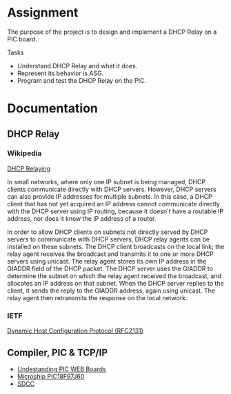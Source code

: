 # Assignment

The purpose of the project is to design and implement a DHCP Relay on a 
PIC board.

Tasks 

 - Understand DHCP Relay and what it does.
 - Represent its behavior is ASG.
 - Program and test the DHCP Relay on the PIC.

# Documentation

## DHCP Relay

### Wikipedia

[DHCP Relaying](http://en.wikipedia.org/wiki/Dynamic_Host_Configuration_Protocol#DHCP_relaying)

In small networks, where only one IP subnet is being managed, DHCP clients communicate directly with DHCP servers. However, DHCP servers can also provide IP addresses for multiple subnets. In this case, a DHCP client that has not yet acquired an IP address cannot communicate directly with the DHCP server using IP routing, because it doesn't have a routable IP address, nor does it know the IP address of a router. 

In order to allow DHCP clients on subnets not directly served by DHCP servers to communicate with DHCP servers, DHCP relay agents can be installed on these subnets. The DHCP client broadcasts on the local link; the relay agent receives the broadcast and transmits it to one or more DHCP servers using unicast. The relay agent stores its own IP address in the GIADDR field of the DHCP packet. The DHCP server uses the GIADDR to determine the subnet on which the relay agent received the broadcast, and allocates an IP address on that subnet. When the DHCP server replies to the client, it sends the reply to the GIADDR address, again using unicast. The relay agent then retransmits the response on the local network. 

### IETF

[Dynamic Host Configuration Protocol (RFC2131)](http://tools.ietf.org/html/rfc2131)

## Compiler, PIC & TCP/IP

 - [Undestanding PIC WEB Boards](https://www.olimex.com/Products/PIC/_resources/Understanding-PIC-WEB-boards.pdf)
 - [Microship PIC18F97J60](http://www.microchip.com/wwwproducts/Devices.aspx?dDocName=en026439)
 - [SDCC](http://sdcc.sourceforge.net/doc/sdccman.pdf)